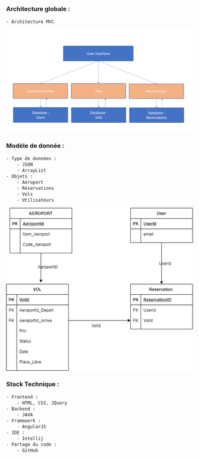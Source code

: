 ### Architecture globale :
	- Architecture MVC
	
![plot](Architecture_V1.PNG)

### Modèle de donnée :
	- Type de données :
		- JSON
		- ArrayList
	- Objets :
		- Aéroport
		- Réservations
		- Vols
		- Utilisateurs
		
![plot](SchemaBDD_V1.PNG)


### Stack Technique :
	- Frontend : 
		- HTML, CSS, JQuery
	- Backend :
		- JAVA
	- Framework :
		- AngularJS
	- IDE :
		- Intellij
	- Partage du code :
		- GitHub
